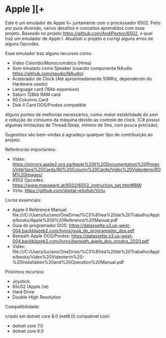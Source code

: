 # Apple ][+ 

Este é um emulador de Apple II+ juntamente com o processador 6502. Feito por pura diversão, varios desafios e conceitos aprendidos com esse projeto. Baseado no projeto https://github.com/AndiPexton/6502, o qual traz um emulador de Apple I. Atualizei o projeto e corrigi alguns erros de alguns Opcodes.

Esse emulador traz alguns recursos como:

- Video Colorido/Monocromático (Hires)
- Som emulado como Speaker (usando componente NAudio https://github.com/naudio/NAudio)
- Acelerador de Clock (Até aproximadamente 50Mhz, dependendo do Hardware usado)
- Language card (16kb expansion)
- Saturn 128kb RAM card
- 80 Columns Card
- Disk II Card DOS/Prodos compatible

Alguns pontos de melhorias necessários, como: maior estabilidade do som e redução do consumo da máquina devido ao controle de clock. (C# possui algumas limitações de Thread.Sleep, mínimo de 1ms, com pouca precisão).

Sugestões são bem-vindas e agradeço qualquer tipo de contribuição ao projeto.

Referências importantes:

- Videx: https://mirrors.apple2.org.za/Apple%20II%20Documentation%20Project/Interface%20Cards/80%20Column%20Cards/Videx%20Videoterm/ROM%20Images/
- 6502 Opcodes: https://www.masswerk.at/6502/6502_instruction_set.html#BMI
- Virtu: https://github.com/digital-jellyfish/Virtu


Livros essenciais:

- Apple II Reference Manual: file:///C:/Users/luciano/OneDrive/%C3%81rea%20de%20Trabalho/Apple/books/Apple%20II%20Reference%20Manual.pdf
- Guia do programador DOS: https://datassette.s3.us-west-004.backblazeb2.com/livros/guia_do_programador_dos.pdf
- Beneath Apple DOS/Prodos: https://datassette.s3.us-west-004.backblazeb2.com/livros/beneath_apple_dos_prodos_2020.pdf
- Videx: file:///C:/Users/luciano/OneDrive/%C3%81rea%20de%20Trabalho/Apple/books/Videx%20Videoterm%20-%20Installation%20and%20Operation%20Manual.pdf

Próximos recursos:

- Joystick
- 65c02 (Apple //e)
- Hard Drive
- Double-High Resolution

Compatibilidade:

criado em dotnet core 8.0 (net8.0)
compativel com:
- dotnet core 7.0
- dotnet core 6.0